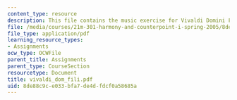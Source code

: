 ```yaml
---
content_type: resource
description: This file contains the music exercise for Vivaldi Domini Fili.
file: /media/courses/21m-301-harmony-and-counterpoint-i-spring-2005/8de88c9ce033bfa7de4dfdcf0a58685a_vivaldi_dom_fili.pdf
file_type: application/pdf
learning_resource_types:
- Assignments
ocw_type: OCWFile
parent_title: Assignments
parent_type: CourseSection
resourcetype: Document
title: vivaldi_dom_fili.pdf
uid: 8de88c9c-e033-bfa7-de4d-fdcf0a58685a
---
```

